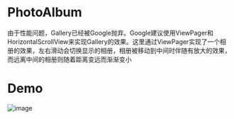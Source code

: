 # PhotoAlbum
由于性能问题，Gallery已经被Google抛弃。Google建议使用ViewPager和HorizontalScrollView来实现Gallery的效果。这里通过ViewPager实现了一个相册的效果，左右滑动会切换显示的相册，相册被移动到中间时伴随有放大的效果，而远离中间的相册则随着距离变远而渐渐变小
# Demo
![image](http://image.fdawei.club/photo_album_demo-compressed.gif)


